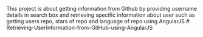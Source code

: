 This project is about getting information from Github by providing username details in search box and retrieving specific information about user such as getting users repo, stars of repo and language of repo using AngularJS.# Retrieving-UserInformation-from-GitHub-using-AngularJS
